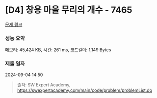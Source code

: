 # [D4] 창용 마을 무리의 개수 - 7465 

[문제 링크](https://swexpertacademy.com/main/code/problem/problemDetail.do?contestProbId=AWngfZVa9XwDFAQU) 

### 성능 요약

메모리: 45,424 KB, 시간: 261 ms, 코드길이: 1,149 Bytes

### 제출 일자

2024-09-04 14:50



> 출처: SW Expert Academy, https://swexpertacademy.com/main/code/problem/problemList.do